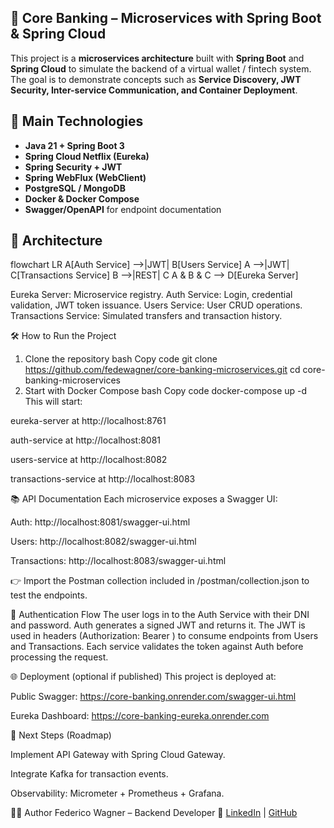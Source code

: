 ## 🧩 Core Banking – Microservices with Spring Boot & Spring Cloud
This project is a **microservices architecture** built with **Spring Boot** and **Spring Cloud** to simulate the backend of a virtual wallet / fintech system.
The goal is to demonstrate concepts such as **Service Discovery, JWT Security, Inter-service Communication, and Container Deployment**.

## 🚀 Main Technologies
- **Java 21 + Spring Boot 3**
- **Spring Cloud Netflix (Eureka)**
- **Spring Security + JWT**
- **Spring WebFlux (WebClient)**
- **PostgreSQL / MongoDB**
- **Docker & Docker Compose**
- **Swagger/OpenAPI** for endpoint documentation

## 📐 Architecture
flowchart LR
    A[Auth Service] -->|JWT| B[Users Service]
    A -->|JWT| C[Transactions Service]
    B -->|REST| C
    A & B & C --> D[Eureka Server]
    
Eureka Server: Microservice registry.
Auth Service: Login, credential validation, JWT token issuance.
Users Service: User CRUD operations.
Transactions Service: Simulated transfers and transaction history.

🛠️ How to Run the Project
1. Clone the repository
bash
Copy code
git clone https://github.com/fedewagner/core-banking-microservices.git
cd core-banking-microservices
2. Start with Docker Compose
bash
Copy code
docker-compose up -d
This will start:

eureka-server at http://localhost:8761

auth-service at http://localhost:8081

users-service at http://localhost:8082

transactions-service at http://localhost:8083

📚 API Documentation
Each microservice exposes a Swagger UI:

Auth: http://localhost:8081/swagger-ui.html

Users: http://localhost:8082/swagger-ui.html

Transactions: http://localhost:8083/swagger-ui.html

👉 Import the Postman collection included in /postman/collection.json to test the endpoints.

🔐 Authentication Flow
The user logs in to the Auth Service with their DNI and password.
Auth generates a signed JWT and returns it.
The JWT is used in headers (Authorization: Bearer <token>) to consume endpoints from Users and Transactions.
Each service validates the token against Auth before processing the request.

🌐 Deployment (optional if published)
This project is deployed at:

Public Swagger: https://core-banking.onrender.com/swagger-ui.html

Eureka Dashboard: https://core-banking-eureka.onrender.com

📌 Next Steps (Roadmap)

Implement API Gateway with Spring Cloud Gateway.

Integrate Kafka for transaction events.

Observability: Micrometer + Prometheus + Grafana.

👨‍💻 Author
Federico Wagner – Backend Developer
🔗 [LinkedIn](https://www.linkedin.com/in/federicowagner1994/) | [GitHub](https://github.com/Federico-Wagner)
